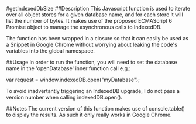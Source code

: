 #getIndexedDbSize
##Description
This Javascript function is used to iterate over all object stores for a given database name, and for each store it will list the number of bytes. It makes use of the proposed ECMAScript 6 Promise object to manage the asynchronous calls to IndexedDB.

The function has been wrapped in a closure so that it can easily be used as a Snippet in Google Chrome without worrying about leaking the code's variables into the global namespace.


##Usage
In order to run the function, you will need to set the database name in the 'openDatabase' inner function call e.g.:

 var request = window.indexedDB.open("myDatabase");

 To avoid inadvertantly triggering an IndexedDB upgrade, I do not pass a version number when calling indexedDB.open().

##Notes
The current version of this function makes use of console.table() to display the results. As such it only really works in Google Chrome.
